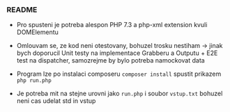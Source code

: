 ### README

- Pro spusteni je potreba alespon PHP 7.3 a php-xml extension kvuli DOMElementu

- Omlouvam se, ze kod neni otestovany, bohuzel trosku nestiham -> jinak bych doporucil Unit testy na implementace Grabberu a Outputu + E2E test na dispatcher, samozrejme by bylo potreba namockovat data

- Program lze po instalaci composeru `composer install` spustit prikazem `php run.php`

- Je potreba mit na stejne urovni jako `run.php` i soubor `vstup.txt` bohuzel neni cas udelat std in vstup 
